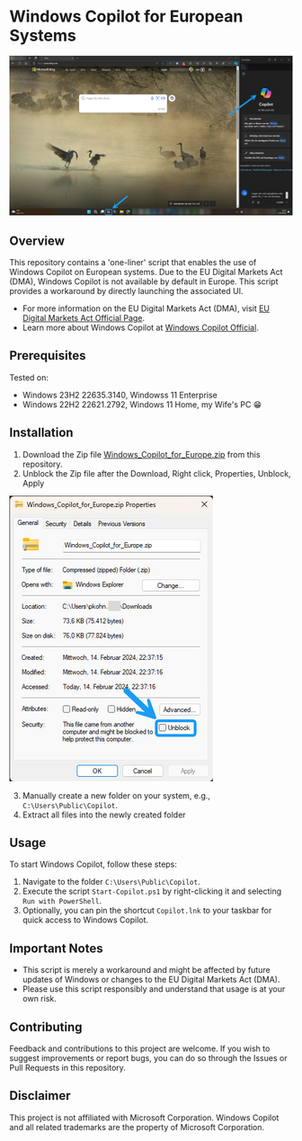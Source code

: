 # Windows Copilot for European Systems
![Alt text](WindowsCopilotScreenshot.jpg)


## Overview
This repository contains a 'one-liner' script that enables the use of Windows Copilot on European systems. Due to the EU Digital Markets Act (DMA), Windows Copilot is not available by default in Europe. This script provides a workaround by directly launching the associated UI.

- For more information on the EU Digital Markets Act (DMA), visit [EU Digital Markets Act Official Page](https://digital-markets-act.ec.europa.eu/index_en).
- Learn more about Windows Copilot at [Windows Copilot Official](https://www.microsoft.com/en-us/windows/copilot-ai-features).


## Prerequisites
Tested on:
- Windows 23H2 22635.3140, Windowss 11 Enterprise
- Windows 22H2 22621.2792, Windows 11 Home, my Wife's PC 😁

## Installation
1. Download the Zip file [Windows_Copilot_for_Europe.zip](Windows_Copilot_for_Europe.zip) from this repository.
2. Unblock the Zip file after the Download, Right click, Properties, Unblock, Apply
   
![Alt text](UnblockZipFile.jpg)

3. Manually create a new folder on your system, e.g., `C:\Users\Public\Copilot`.
4. Extract all files into the newly created folder
   
## Usage
To start Windows Copilot, follow these steps:
1. Navigate to the folder `C:\Users\Public\Copilot`.
2. Execute the script `Start-Copilot.ps1` by right-clicking it and selecting `Run with PowerShell`.
3. Optionally, you can pin the shortcut `Copilot.lnk` to your taskbar for quick access to Windows Copilot.

## Important Notes
- This script is merely a workaround and might be affected by future updates of Windows or changes to the EU Digital Markets Act (DMA).
- Please use this script responsibly and understand that usage is at your own risk.

## Contributing
Feedback and contributions to this project are welcome. If you wish to suggest improvements or report bugs, you can do so through the Issues or Pull Requests in this repository.

## Disclaimer
This project is not affiliated with Microsoft Corporation. Windows Copilot and all related trademarks are the property of Microsoft Corporation.
